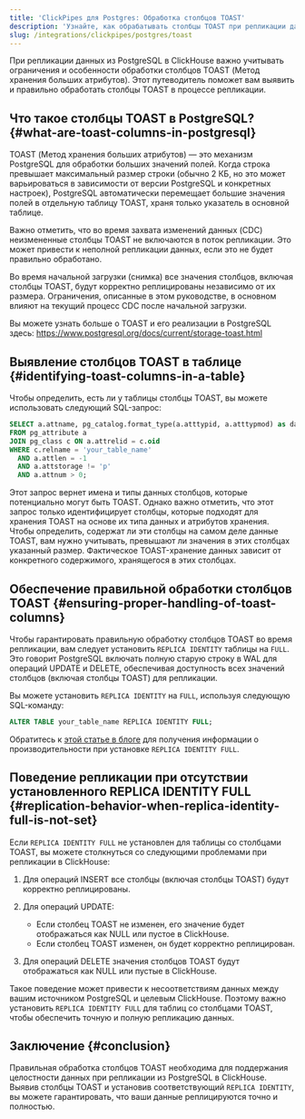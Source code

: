 ```yaml
---
title: 'ClickPipes для Postgres: Обработка столбцов TOAST'
description: 'Узнайте, как обрабатывать столбцы TOAST при репликации данных из PostgreSQL в ClickHouse.'
slug: /integrations/clickpipes/postgres/toast
---
```


При репликации данных из PostgreSQL в ClickHouse важно учитывать ограничения и особенности обработки столбцов TOAST (Метод хранения больших атрибутов). Этот путеводитель поможет вам выявить и правильно обработать столбцы TOAST в процессе репликации.

## Что такое столбцы TOAST в PostgreSQL? {#what-are-toast-columns-in-postgresql}

TOAST (Метод хранения больших атрибутов) — это механизм PostgreSQL для обработки больших значений полей. Когда строка превышает максимальный размер строки (обычно 2 КБ, но это может варьироваться в зависимости от версии PostgreSQL и конкретных настроек), PostgreSQL автоматически перемещает большие значения полей в отдельную таблицу TOAST, храня только указатель в основной таблице.

Важно отметить, что во время захвата изменений данных (CDC) неизмененные столбцы TOAST не включаются в поток репликации. Это может привести к неполной репликации данных, если это не будет правильно обработано.

Во время начальной загрузки (снимка) все значения столбцов, включая столбцы TOAST, будут корректно реплицированы независимо от их размера. Ограничения, описанные в этом руководстве, в основном влияют на текущий процесс CDC после начальной загрузки.

Вы можете узнать больше о TOAST и его реализации в PostgreSQL здесь: https://www.postgresql.org/docs/current/storage-toast.html

## Выявление столбцов TOAST в таблице {#identifying-toast-columns-in-a-table}

Чтобы определить, есть ли у таблицы столбцы TOAST, вы можете использовать следующий SQL-запрос:

```sql
SELECT a.attname, pg_catalog.format_type(a.atttypid, a.atttypmod) as data_type
FROM pg_attribute a
JOIN pg_class c ON a.attrelid = c.oid
WHERE c.relname = 'your_table_name'
  AND a.attlen = -1
  AND a.attstorage != 'p'
  AND a.attnum > 0;
```

Этот запрос вернет имена и типы данных столбцов, которые потенциально могут быть TOAST. Однако важно отметить, что этот запрос только идентифицирует столбцы, которые подходят для хранения TOAST на основе их типа данных и атрибутов хранения. Чтобы определить, содержат ли эти столбцы на самом деле данные TOAST, вам нужно учитывать, превышают ли значения в этих столбцах указанный размер. Фактическое TOAST-хранение данных зависит от конкретного содержимого, хранящегося в этих столбцах.

## Обеспечение правильной обработки столбцов TOAST {#ensuring-proper-handling-of-toast-columns}

Чтобы гарантировать правильную обработку столбцов TOAST во время репликации, вам следует установить `REPLICA IDENTITY` таблицы на `FULL`. Это говорит PostgreSQL включать полную старую строку в WAL для операций UPDATE и DELETE, обеспечивая доступность всех значений столбцов (включая столбцы TOAST) для репликации.

Вы можете установить `REPLICA IDENTITY` на `FULL`, используя следующую SQL-команду:

```sql
ALTER TABLE your_table_name REPLICA IDENTITY FULL;
```

Обратитесь к [этой статье в блоге](https://xata.io/blog/replica-identity-full-performance) для получения информации о производительности при установке `REPLICA IDENTITY FULL`.

## Поведение репликации при отсутствии установленного REPLICA IDENTITY FULL {#replication-behavior-when-replica-identity-full-is-not-set}

Если `REPLICA IDENTITY FULL` не установлен для таблицы со столбцами TOAST, вы можете столкнуться со следующими проблемами при репликации в ClickHouse:

1. Для операций INSERT все столбцы (включая столбцы TOAST) будут корректно реплицированы.

2. Для операций UPDATE:
   - Если столбец TOAST не изменен, его значение будет отображаться как NULL или пустое в ClickHouse.
   - Если столбец TOAST изменен, он будет корректно реплицирован.

3. Для операций DELETE значения столбцов TOAST будут отображаться как NULL или пустые в ClickHouse.

Такое поведение может привести к несоответствиям данных между вашим источником PostgreSQL и целевым ClickHouse. Поэтому важно установить `REPLICA IDENTITY FULL` для таблиц со столбцами TOAST, чтобы обеспечить точную и полную репликацию данных.

## Заключение {#conclusion}

Правильная обработка столбцов TOAST необходима для поддержания целостности данных при репликации из PostgreSQL в ClickHouse. Выявив столбцы TOAST и установив соответствующий `REPLICA IDENTITY`, вы можете гарантировать, что ваши данные реплицируются точно и полностью.

